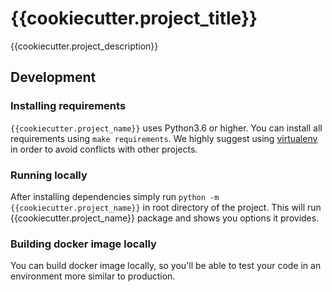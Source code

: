 # {{cookiecutter.project_title}}

{{cookiecutter.project_description}}

## Development

### Installing requirements

`{{cookiecutter.project_name}}` uses Python3.6 or higher. You can install all requirements using `make requirements`.
We highly suggest using [virtualenv](https://virtualenv.pypa.io/en/latest/) in order to avoid conflicts with other projects.

### Running locally

After installing dependencies simply run `python -m {{cookiecutter.project_name}}` in root directory of the project.
This will run {{cookiecutter.project_name}} package and shows you options it provides.

### Building docker image locally

You can build docker image locally, so you'll be able to test your code in an environment more similar to production.
